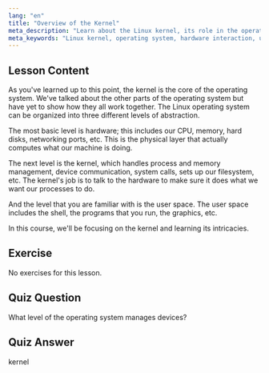 ```yaml
---
lang: "en"
title: "Overview of the Kernel"
meta_description: "Learn about the Linux kernel, its role in the operating system, and how it interacts with hardware and user space. Understand core OS components."
meta_keywords: "Linux kernel, operating system, hardware interaction, user space, Linux tutorial, beginner guide"
---
```


## Lesson Content

As you've learned up to this point, the kernel is the core of the operating system. We've talked about the other parts of the operating system but have yet to show how they all work together. The Linux operating system can be organized into three different levels of abstraction.

The most basic level is hardware; this includes our CPU, memory, hard disks, networking ports, etc. This is the physical layer that actually computes what our machine is doing.

The next level is the kernel, which handles process and memory management, device communication, system calls, sets up our filesystem, etc. The kernel's job is to talk to the hardware to make sure it does what we want our processes to do.

And the level that you are familiar with is the user space. The user space includes the shell, the programs that you run, the graphics, etc.

In this course, we'll be focusing on the kernel and learning its intricacies.

## Exercise

No exercises for this lesson.

## Quiz Question

What level of the operating system manages devices?

## Quiz Answer

kernel
